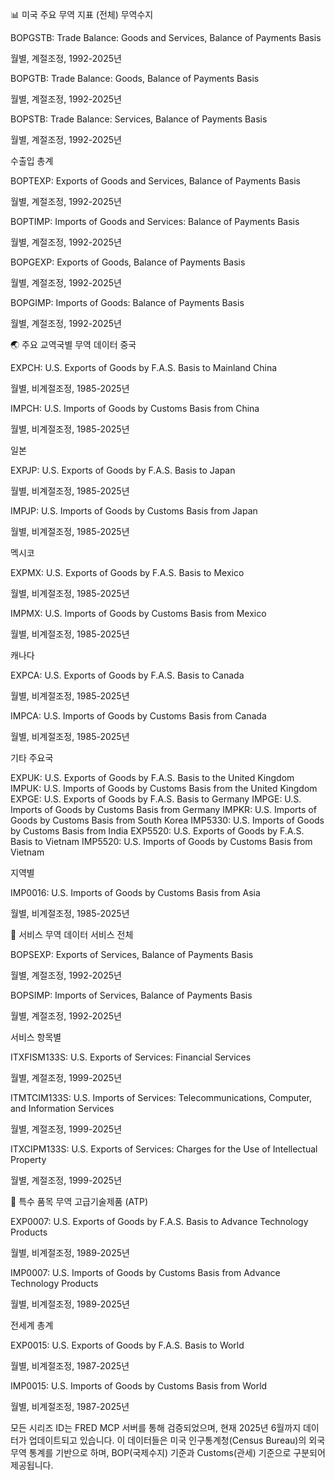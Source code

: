 📊 미국 주요 무역 지표 (전체)
무역수지

BOPGSTB: Trade Balance: Goods and Services, Balance of Payments Basis

월별, 계절조정, 1992-2025년


BOPGTB: Trade Balance: Goods, Balance of Payments Basis

월별, 계절조정, 1992-2025년


BOPSTB: Trade Balance: Services, Balance of Payments Basis

월별, 계절조정, 1992-2025년



수출입 총계

BOPTEXP: Exports of Goods and Services, Balance of Payments Basis

월별, 계절조정, 1992-2025년


BOPTIMP: Imports of Goods and Services: Balance of Payments Basis

월별, 계절조정, 1992-2025년


BOPGEXP: Exports of Goods, Balance of Payments Basis

월별, 계절조정, 1992-2025년


BOPGIMP: Imports of Goods: Balance of Payments Basis

월별, 계절조정, 1992-2025년



🌏 주요 교역국별 무역 데이터
중국

EXPCH: U.S. Exports of Goods by F.A.S. Basis to Mainland China

월별, 비계절조정, 1985-2025년


IMPCH: U.S. Imports of Goods by Customs Basis from China

월별, 비계절조정, 1985-2025년



일본

EXPJP: U.S. Exports of Goods by F.A.S. Basis to Japan

월별, 비계절조정, 1985-2025년


IMPJP: U.S. Imports of Goods by Customs Basis from Japan

월별, 비계절조정, 1985-2025년



멕시코

EXPMX: U.S. Exports of Goods by F.A.S. Basis to Mexico

월별, 비계절조정, 1985-2025년


IMPMX: U.S. Imports of Goods by Customs Basis from Mexico

월별, 비계절조정, 1985-2025년



캐나다

EXPCA: U.S. Exports of Goods by F.A.S. Basis to Canada

월별, 비계절조정, 1985-2025년


IMPCA: U.S. Imports of Goods by Customs Basis from Canada

월별, 비계절조정, 1985-2025년



기타 주요국

EXPUK: U.S. Exports of Goods by F.A.S. Basis to the United Kingdom
IMPUK: U.S. Imports of Goods by Customs Basis from the United Kingdom
EXPGE: U.S. Exports of Goods by F.A.S. Basis to Germany
IMPGE: U.S. Imports of Goods by Customs Basis from Germany
IMPKR: U.S. Imports of Goods by Customs Basis from South Korea
IMP5330: U.S. Imports of Goods by Customs Basis from India
EXP5520: U.S. Exports of Goods by F.A.S. Basis to Vietnam
IMP5520: U.S. Imports of Goods by Customs Basis from Vietnam

지역별

IMP0016: U.S. Imports of Goods by Customs Basis from Asia

월별, 비계절조정, 1985-2025년



📱 서비스 무역 데이터
서비스 전체

BOPSEXP: Exports of Services, Balance of Payments Basis

월별, 계절조정, 1992-2025년


BOPSIMP: Imports of Services, Balance of Payments Basis

월별, 계절조정, 1992-2025년



서비스 항목별

ITXFISM133S: U.S. Exports of Services: Financial Services

월별, 계절조정, 1999-2025년


ITMTCIM133S: U.S. Imports of Services: Telecommunications, Computer, and Information Services

월별, 계절조정, 1999-2025년


ITXCIPM133S: U.S. Exports of Services: Charges for the Use of Intellectual Property

월별, 계절조정, 1999-2025년



🔬 특수 품목 무역
고급기술제품 (ATP)

EXP0007: U.S. Exports of Goods by F.A.S. Basis to Advance Technology Products

월별, 비계절조정, 1989-2025년


IMP0007: U.S. Imports of Goods by Customs Basis from Advance Technology Products

월별, 비계절조정, 1989-2025년



전세계 총계

EXP0015: U.S. Exports of Goods by F.A.S. Basis to World

월별, 비계절조정, 1987-2025년


IMP0015: U.S. Imports of Goods by Customs Basis from World

월별, 비계절조정, 1987-2025년



모든 시리즈 ID는 FRED MCP 서버를 통해 검증되었으며, 현재 2025년 6월까지 데이터가 업데이트되고 있습니다. 이 데이터들은 미국 인구통계청(Census Bureau)의 외국무역 통계를 기반으로 하며, BOP(국제수지) 기준과 Customs(관세) 기준으로 구분되어 제공됩니다.